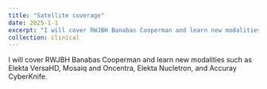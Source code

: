 ```yaml
---
title: "Satellite coverage"
date: 2025-1-1
excerpt: "I will cover RWJBH Banabas Cooperman and learn new modalities such as Elekta VersaHD, Mosaiq and Oncentra, Elekta Nucletron, and Accuray CyberKnife." 
collection: clinical
---
```


I will cover RWJBH Banabas Cooperman and learn new modalities such as Elekta VersaHD, Mosaiq and Oncentra, Elekta Nucletron, and Accuray CyberKnife.